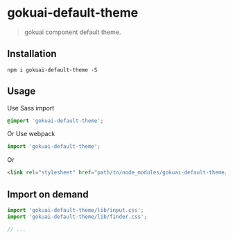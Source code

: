 # gokuai-default-theme
> gokuai component default theme.


## Installation
```shell
npm i gokuai-default-theme -S
```

## Usage

Use Sass import
```css
@import 'gokuai-default-theme';
```

Or Use webpack
```javascript
import 'gokuai-default-theme';
```

Or
```html
<link rel="stylesheet" href="path/to/node_modules/gokuai-default-theme/lib/index.css">
```

##  Import on demand
```javascript
import 'gokuai-default-theme/lib/input.css';
import 'gokuai-default-theme/lib/finder.css';

// ...